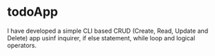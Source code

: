 # todoApp
I have developed a simple CLI based CRUD (Create, Read, Update and Delete) app usinf inquirer, if else statement,
while loop and logical operators.
